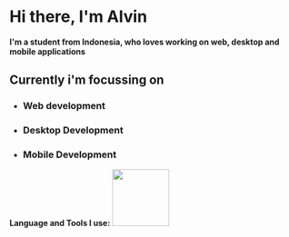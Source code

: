 # Hi there, I'm Alvin

**I'm a student from Indonesia, who loves working on web, desktop and mobile applications**

## Currently i'm focussing on
- ### Web development
- ### Desktop Development
- ### Mobile Development

**Language and Tools I use:**
<img src="https://upload.wikimedia.org/wikipedia/commons/thumb/c/c3/Python-logo-notext.svg/1200px-Python-logo-notext.svg.png"  width="100"/>
